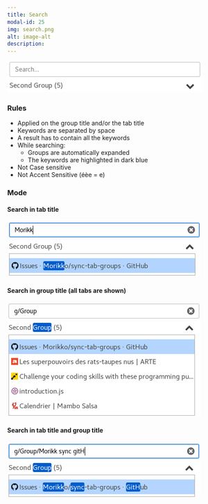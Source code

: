 ```yaml
---
title: Search
modal-id: 25
img: search.png
alt: image-alt
description:
---
```

![Search](img/guide/search/search.png)
### Rules
 - Applied on the group title and/or the tab title 
 - Keywords are separated by space 
 - A result has to contain all the keywords
 - While searching:
   - Groups are automatically expanded 
   - The keywords are highlighted in dark blue
 - Not Case sensitive
 - Not Accent Sensitive (éèe = e)

### Mode

#### Search in tab title
![Search in tab title](img/guide/search/search_tab_title.png)

#### Search in group title (all tabs are shown)
![Search in group title](img/guide/search/search_group.png)

#### Search in tab title and group title
![Search in tab & group title](img/guide/search/search_both.png)
